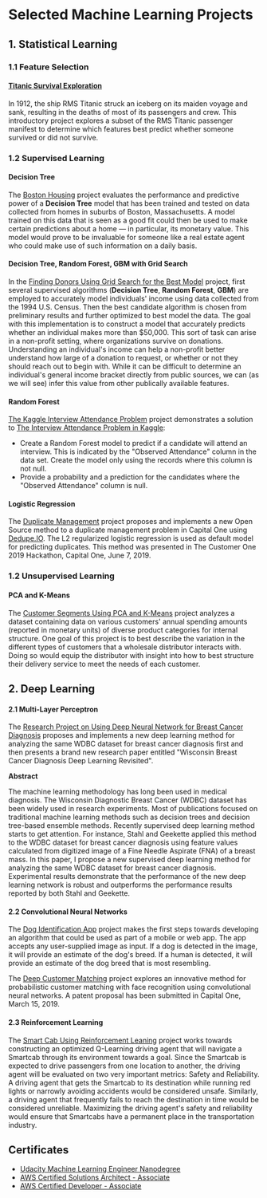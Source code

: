 # Selected Machine Learning Projects

## 1. Statistical Learning

### 1.1 Feature Selection

#### [Titanic Survival Exploration](https://github.com/yzzhang/machine-learning/tree/master/statistical_learning/feature_selection)
In 1912, the ship RMS Titanic struck an iceberg on its maiden voyage and sank, resulting in the deaths of most of its passengers and crew. This introductory project explores a subset of the RMS Titanic passenger manifest to determine which features best predict whether someone survived or did not survive. 

### 1.2 Supervised Learning

#### Decision Tree 
The [Boston Housing](https://github.com/yzzhang/machine-learning/tree/master/statistical_learning/Supervised_Learning/Decision_Tree/boston_housing)
project evaluates the performance and predictive power of a <b>Decision Tree</b> model that has been trained and tested on data collected from homes in suburbs of Boston, Massachusetts. A model trained on this data that is seen as a good fit could then be used to make certain predictions about a home — in particular, its monetary value. This model would prove to be invaluable for someone like a real estate agent who could make use of such information on a daily basis.

#### Decision Tree, Random Forest, GBM with Grid Search 
In the [Finding Donors Using Grid Search for the Best Model](https://github.com/yzzhang/machine-learning/tree/master/statistical_learning/Supervised_Learning/Tree_Based_Grid_Search/finding_donors) project, first several supervised algorithms (<b>Decision Tree</b>, <b>Random Forest</b>, <b>GBM</b>) are employed to accurately model individuals' income using data collected from the 1994 U.S. Census. Then the best candidate algorithm is chosen from preliminary results and further optimized to best model the data. The goal with this implementation is to construct a model that accurately predicts whether an individual makes more than $50,000. This sort of task can arise in a non-profit setting, where organizations survive on donations. Understanding an individual's income can help a non-profit better understand how large of a donation to request, or whether or not they should reach out to begin with. While it can be difficult to determine an individual's general income bracket directly from public sources, we can (as we will see) infer this value from other publically available features.

#### Random Forest
[The Kaggle Interview Attendance Problem](https://github.com/yzzhang/machine-learning/tree/master/statistical_learning/Supervised_Learning/Random_Forest/interview_attendance_problem)
project demonstrates a solution to [The Interview Attendance Problem in Kaggle](https://www.kaggle.com/vishnusraghavan/the-interview-attendance-problem/):
* Create a Random Forest model to predict if a candidate will attend an interview. This is indicated by the "Observed Attendance" column in the data set. Create the model only using the records where this column is not null.
* Provide a probability and a prediction for the candidates where the "Observed Attendance" column is null.

#### Logistic Regression
The [Duplicate Management]() project proposes and implements a new Open Source method to a duplicate management problem in Capital One using [Dedupe.IO](). The L2 regularized logistic regression is used as default model for predicting duplicates. This method was presented in The Customer One 2019 Hackathon, Capital One, June 7, 2019.

### 1.2 Unsupervised Learning

#### PCA and K-Means
The [Customer Segments Using PCA and K-Means](https://github.com/yzzhang/machine-learning/tree/master/statistical_learning/Unsupervised_Learning/customer_segments)
project analyzes a dataset containing data on various customers' annual spending amounts (reported in monetary units) of diverse product categories for internal structure. One goal of this project is to best describe the variation in the different types of customers that a wholesale distributor interacts with. Doing so would equip the distributor with insight into how to best structure their delivery service to meet the needs of each customer.

## 2. Deep Learning

#### 2.1 Multi-Layer Perceptron

The [Research Project on Using Deep Neural Network for Breast Cancer Diagnosis](https://github.com/yzzhang/machine-learning/tree/master/deep_learning/Multi_Layer_Perceptron/capstone) proposes and implements a new deep learning method for analyzing the same WDBC dataset for breast cancer diagnosis first and then presents a brand new research paper entitled "Wisconsin Breast Cancer Diagnosis Deep Learning Revisited".  

<b> Abstract </b>

The machine learning methodology has long been used in medical diagnosis. The Wisconsin Diagnostic Breast Cancer (WDBC) dataset has been widely used in research experiments.
Most of publications focused on traditional machine learning methods such as decision trees and decision tree-based ensemble methods.
Recently supervised deep learning method starts to get attention. For instance, Stahl and Geekette applied this method to the WDBC dataset for breast cancer diagnosis using feature values calculated from digitized image of a Fine Needle Aspirate (FNA) of a breast mass.
In this paper, I propose a new supervised deep learning method for analyzing the same WDBC dataset for breast cancer diagnosis. Experimental results demonstrate that the performance of the new deep learning network is robust and outperforms the performance results reported by both Stahl and Geekette.

#### 2.2 Convolutional Neural Networks

The [Dog Identification App](https://github.com/yzzhang/machine-learning/tree/master/deep_learning/Convolutional_Neural_Networks/dog-project) project makes the first steps towards developing an algorithm that could be used as part of a mobile or web app. The app accepts any user-supplied image as input. If a dog is detected in the image, it will provide an estimate of the dog's breed. If a human is detected, it will provide an estimate of the dog breed that is most resembling. 

The [Deep Customer Matching]() project explores an innovative method for probabilistic customer matching with face recognition using convolutional neural networks. A patent proposal has been submitted in Capital One, March 15, 2019.


#### 2.3 Reinforcement Learning

The [Smart Cab Using Reinforcement Leaning](https://github.com/yzzhang/machine-learning/tree/master/deep_learning/Reinforcement_Learning/smartcab) project works towards constructing an optimized Q-Learning driving agent that will navigate a Smartcab through its environment towards a goal. Since the Smartcab is expected to drive passengers from one location to another, the driving agent will be evaluated on two very important metrics: Safety and Reliability. A driving agent that gets the Smartcab to its destination while running red lights or narrowly avoiding accidents would be considered unsafe. Similarly, a driving agent that frequently fails to reach the destination in time would be considered unreliable. Maximizing the driving agent's safety and reliability would ensure that Smartcabs have a permanent place in the transportation industry.

## Certificates

* [Udacity Machine Learning Engineer Nanodegree](https://github.com/yzzhang/machine-learning/blob/master/certificates/Yuefeng_certificate_11_28_2017.pdf)
* [AWS Certified Solutions Architect - Associate](https://github.com/yzzhang/machine-learning/blob/master/certificates/AWS_Certified_Solutions_Architect_Associate_certificate.pdf)
* [AWS Certified Developer - Associate](https://github.com/yzzhang/machine-learning/blob/master/certificates/AWS_Certified_Developer_Associate_Certificate.pdf)